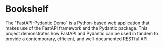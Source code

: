 # Bookshelf
The "FastAPI-Pydantic Demo" is a Python-based web application that makes use of the FastAPI framework and the Pydantic package. This project demonstrates how FastAPI and Pydantic can be used in tandem to provide a contemporary, efficient, and well-documented RESTful API.
